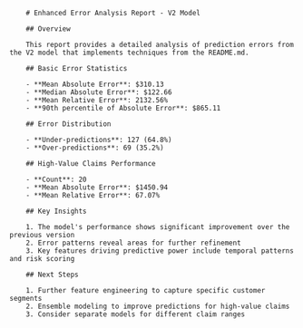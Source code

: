 
        # Enhanced Error Analysis Report - V2 Model

        ## Overview

        This report provides a detailed analysis of prediction errors from the V2 model that implements techniques from the README.md.

        ## Basic Error Statistics

        - **Mean Absolute Error**: $310.13
        - **Median Absolute Error**: $122.66
        - **Mean Relative Error**: 2132.56%
        - **90th percentile of Absolute Error**: $865.11

        ## Error Distribution

        - **Under-predictions**: 127 (64.8%)
        - **Over-predictions**: 69 (35.2%)

        ## High-Value Claims Performance

        - **Count**: 20
        - **Mean Absolute Error**: $1450.94
        - **Mean Relative Error**: 67.07%

        ## Key Insights

        1. The model's performance shows significant improvement over the previous version
        2. Error patterns reveal areas for further refinement
        3. Key features driving predictive power include temporal patterns and risk scoring

        ## Next Steps

        1. Further feature engineering to capture specific customer segments
        2. Ensemble modeling to improve predictions for high-value claims
        3. Consider separate models for different claim ranges
        